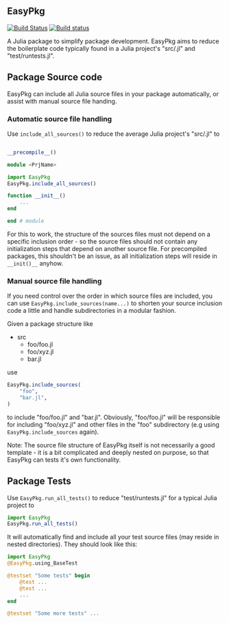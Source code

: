 EasyPkg
-------

[![Build Status](https://travis-ci.org/oschulz/EasyPkg.jl.svg?branch=master)](https://travis-ci.org/oschulz/EasyPkg.jl)
[![Build status](https://ci.appveyor.com/api/projects/status/gc84nlrar6l0a3d8/branch/master?svg=true)](https://ci.appveyor.com/project/oschulz/easypkg-jl/branch/master)

A Julia package to simplify package development. EasyPkg aims to reduce the
boilerplate code typically found in a Julia project's "src/<PrjName>.jl" and
"test/runtests.jl".


Package Source code
-------------------

EasyPkg can include all Julia source files in your package automatically,
or assist with manual source file handing.

### Automatic source file handling

Use `include_all_sources()` to reduce the average Julia project's
"src/<PrjName>.jl" to

```julia

__precompile__()

module <PrjName>

import EasyPkg
EasyPkg.include_all_sources()

function __init__()
    ...
end

end # module

```

For this to work, the structure of the sources files must not depend on
a specific inclusion order - so the source files should not contain any
initialization steps that depend on another source file. For precompiled
packages, this shouldn't be an issue, as all initialization steps will
reside in `__init()__` anyhow.


### Manual source file handling

If you need control over the order in which source files are included, you
can use `EasyPkg.include_sources(name...)` to shorten your source inclusion
code a little and handle subdirectories in a modular fashion.

Given a package structure like

* src
    * foo/foo.jl
    * foo/xyz.jl
    * bar.jl

use

```julia
EasyPkg.include_sources(
	"foo",
	"bar.jl",
)
```

to include "foo/foo.jl" and "bar.jl". Obviously, "foo/foo.jl" will be
responsible for including "foo/xyz.jl" and other files in the "foo"
subdirectory (e.g using `EasyPkg.include_sources` again).

Note: The source file structure of EasyPkg itself is not necessarily a good
template - it is a bit complicated and deeply nested on purpose, so that
EasyPkg can tests it's own functionality.


Package Tests
-------------

Use `EasyPkg.run_all_tests()` to reduce "test/runtests.jl" for a typical
Julia project to

```julia
import EasyPkg
EasyPkg.run_all_tests()
```

It will automatically find and include all your test source files (may
reside in nested directories). They should look like this:

```julia
import EasyPkg
@EasyPkg.using_BaseTest

@testset "Some tests" begin
    @test ...
    @test ...
    ...
end

@testset "Some more tests" ...
```
